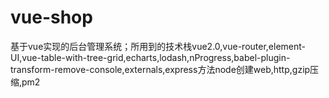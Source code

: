 # vue-shop
基于vue实现的后台管理系统；所用到的技术栈vue2.0,vue-router,element-UI,vue-table-with-tree-grid,echarts,lodash,nProgress,babel-plugin-transform-remove-console,externals,express方法node创建web,http,gzip压缩,pm2
